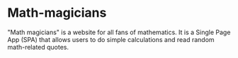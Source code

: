 # Math-magicians
"Math magicians" is a website for all fans of mathematics. It is a Single Page App (SPA) that allows users to do simple calculations and read random math-related quotes.
